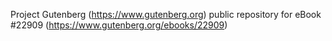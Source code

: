 Project Gutenberg (https://www.gutenberg.org) public repository for eBook #22909 (https://www.gutenberg.org/ebooks/22909)
